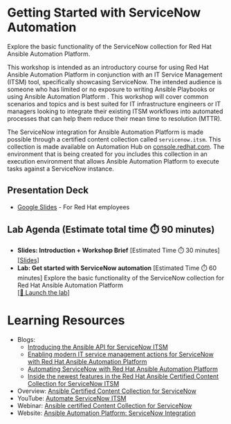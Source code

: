 # Getting Started with ServiceNow Automation

Explore the basic functionality of the ServiceNow collection for Red Hat Ansible Automation Platform.

This workshop is intended as an introductory course for using Red Hat Ansible Automation Platform in conjunction with an IT Service Management (ITSM) tool, specifically showcasing ServiceNow.  The intended audience is someone who has limited or no exposure to writing Ansible Playbooks or using Ansible Automation Platform . This workshop will cover common scenarios and topics and is best suited for IT infrastructure engineers or IT managers looking to integrate their existing ITSM workflows into automated processes that can help them reduce their mean time to resolution (MTTR).

The ServiceNow integration for Ansible Automation Platform is made possible through a certified content collection called `servicenow.itsm`. This collection is made available on Automation Hub on [console.redhat.com](https://console.redhat.com/ansible/automation-hub/repo/published/servicenow/itsm). The environment that is being created for you includes this collection in an execution environment that allows Ansible Automation Platform to execute tasks against a ServiceNow instance.

## Presentation Deck

- [Google Slides](https://docs.google.com/presentation/d/1sE8nZJjQw74QyWccufUVNwEtIepxPYTbsn5YfjN3oU8/edit?usp=sharing) - For Red Hat employees
  
## Lab Agenda (Estimate total time ⏱️ 90 minutes)

* **Slides: Introduction + Workshop Brief** [Estimated Time ⏱️ 30  minutes]    
  [[Slides]](https://docs.google.com/presentation/d/1sE8nZJjQw74QyWccufUVNwEtIepxPYTbsn5YfjN3oU8/edit?usp=sharing)
* **Lab: Get started with ServiceNow automation** [Estimated Time ⏱️ 60 minutes]
  Explore the basic functionality of the ServiceNow collection for Red Hat Ansible Automation Platform    
  [[🚀 Launch the lab]](https://play.instruqt.com/embed/redhat/tracks/getting-started-servicenow-automation?token=em_5ktpLJWtzpbqcDyM)


# Learning Resources

- Blogs: 
  - [Introducing the Ansible API for ServiceNow ITSM](https://www.ansible.com/blog/introducing-the-ansible-api-for-servicenow-itsm)
  - [Enabling modern IT service management actions for ServiceNow with Red Hat Ansible Automation Platform](https://www.redhat.com/en/blog/enabling-modern-it-service-management-actions-servicenow-red-hat-ansible-automation-platform)
  - [Automating ServiceNow with Red Hat Ansible Automation Platform](https://www.ansible.com/blog/certified-collection-servicenow)
  - [Inside the newest features in the Red Hat Ansible Certified Content Collection for ServiceNow ITSM](https://www.ansible.com/blog/inside-the-newest-features-in-the-red-hat-ansible-certified-content-collection-for-servicenow-itsm)
- Overview: [Ansible Certified Content Collection for ServiceNow](https://www.redhat.com/en/resources/ansible-certified-content-collection-for-servicenow-overview)
- YouTube: [Automate ServiceNow ITSM](https://www.youtube.com/playlist?list=PLdu06OJoEf2b2O-R635ZqZERrh8Xg5e-3)
- Webinar: [Ansible certified Content Collection for ServiceNow](https://www.ansible.com/resources/webinars-training/red-hat-ansible-certified-content-collection-for-servicenow-ondemand?sc_cid=7013a000002vvHjAAI)
- Website: [Ansible Automation Platform: ServiceNow Integration](https://www.ansible.com/integrations/it-service-management/servicenow?hsLang=en-us)